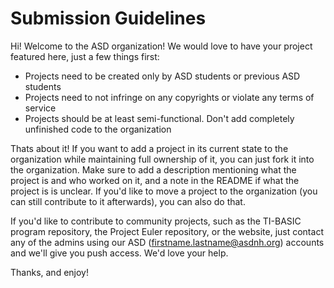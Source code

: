 # Submission Guidelines

Hi! Welcome to the ASD organization! We would love to have your project featured here, just a few things first:

- Projects need to be created only by ASD students or previous ASD students
- Projects need to not infringe on any copyrights or violate any terms of service
- Projects should be at least semi-functional. Don't add completely unfinished code to the organization

Thats about it! If you want to add a project in its current state to the organization while maintaining full ownership of it, you can just fork it into the organization. Make sure to add a description mentioning what the project is and who worked on it, and a note in the README if what the project is is unclear. If you'd like to move a project to the organization (you can still contribute to it afterwards), you can also do that.

If you'd like to contribute to community projects, such as the TI-BASIC program repository, the Project Euler repository, or the website, just contact any of the admins using our ASD (firstname.lastname@asdnh.org) accounts and we'll give you push access. We'd love your help.

Thanks, and enjoy!
